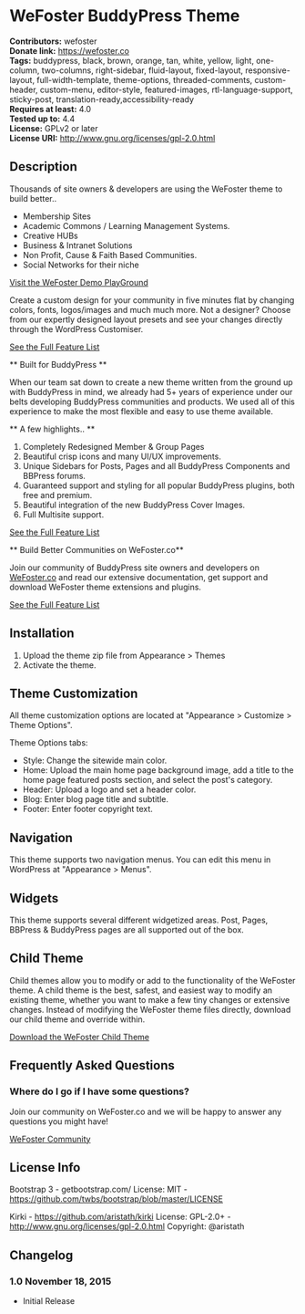 # WeFoster BuddyPress Theme #
**Contributors:** wefoster  
**Donate link:** https://wefoster.co  
**Tags:** buddypress, black, brown, orange, tan, white, yellow, light, one-column, two-columns, right-sidebar, fluid-layout, fixed-layout, responsive-layout, full-width-template, theme-options, threaded-comments, custom-header, custom-menu, editor-style, featured-images, rtl-language-support, sticky-post, translation-ready,accessibility-ready  
**Requires at least:** 4.0  
**Tested up to:** 4.4  
**License:** GPLv2 or later  
**License URI:** http://www.gnu.org/licenses/gpl-2.0.html  

## Description ##

Thousands of site owners & developers are using the WeFoster theme to build better..

- Membership Sites
- Academic Commons / Learning Management Systems.
- Creative HUBs
- Business & Intranet Solutions
- Non Profit, Cause & Faith Based Communities.
- Social Networks for their niche

[Visit the WeFoster Demo PlayGround](http://try.wefoster.co/default)

Create a custom design for your community in five minutes flat by changing colors, fonts, logos/images and much much more. Not a designer? Choose from our expertly designed layout presets and see your changes directly through the WordPress Customiser.

[See the Full Feature List](http://try.wefoster.co/default)

** Built for BuddyPress **

When our team sat down to create a new theme written from the ground up with BuddyPress in mind, we already had 5+ years of experience under our belts developing BuddyPress communities and products. We used all of this experience to make the most flexible and easy to use theme available.

** A few highlights.. **
1. Completely Redesigned Member & Group Pages
2. Beautiful crisp icons and many UI/UX improvements.
3. Unique Sidebars for Posts, Pages and all BuddyPress Components and BBPress forums.
4. Guaranteed support and styling for all popular BuddyPress plugins, both free and premium.
5. Beautiful integration of the new BuddyPress Cover Images.
6. Full Multisite support.

[See the Full Feature List](http://try.wefoster.co/default)

** Build Better Communities on WeFoster.co**

Join our community of BuddyPress site owners and developers on [WeFoster.co](https://wefoster.co) and read our extensive documentation, get support and download WeFoster theme extensions and plugins.

[See the Full Feature List](http://try.wefoster.co/default)

## Installation ##

1. Upload the theme zip file from Appearance > Themes
2. Activate the theme.

## Theme Customization ##

All theme customization options are located at "Appearance > Customize > Theme Options".

Theme Options tabs:

* Style: Change the sitewide main color.
* Home: Upload the main home page background image, add a title to the home page featured posts section, and select the post's category.
* Header: Upload a logo and set a header color.
* Blog: Enter blog page title and subtitle.
* Footer: Enter footer copyright text.

## Navigation ##

This theme supports two navigation menus. You can edit this menu in WordPress at "Appearance > Menus".

## Widgets ##

This theme supports several different widgetized areas. Post, Pages, BBPress & BuddyPress pages are all supported out of the box.

## Child Theme ##

Child themes allow you to modify or add to the functionality of the WeFoster theme. A child theme is the best, safest, and easiest way to modify an existing theme, whether you want to make a few tiny changes or extensive changes. Instead of modifying the WeFoster theme files directly, download our child theme and override within.

[Download the WeFoster Child Theme](https://github.com/WeFoster/wefoster-child/archive/master.zip)

## Frequently Asked Questions ##

### Where do I go if I have some questions? ###

Join our community on WeFoster.co and we will be happy to answer any questions you might have!

[WeFoster Community](https://wefoster.co/communities)

## License Info ##

Bootstrap 3 - ​getbootstrap.com/
License: MIT - https://github.com/twbs/bootstrap/blob/master/LICENSE

Kirki - https://github.com/aristath/kirki
License: GPL-2.0+ - http://www.gnu.org/licenses/gpl-2.0.html
Copyright: @aristath


## Changelog ##

### 1.0 November 18, 2015 ###
* Initial Release
